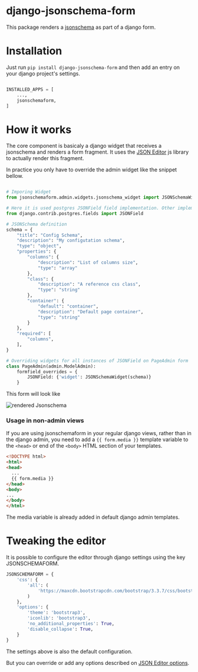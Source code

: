 django-jsonschema-form
====================

This package renders a [jsonschema](http://json-schema.org/) as part of a django form.


# Installation

Just run ```pip install django-jsonschema-form``` and then add an entry on your django project's settings.

``` python

INSTALLED_APPS = [
    ...,
    jsonschemaform,
]

```

# How it works
The core component is basicaly a django widget that receives a jsonschema and renders a form fragment.
It uses the [JSON Editor](https://github.com/jdorn/json-editor) js library to actually render this fragment.

In practice you only have to override the admin widget like the snippet bellow.

``` python

# Imporing Widget
from jsonschemaform.admin.widgets.jsonschema_widget import JSONSchemaWidget

# Here it is used postgres JSONField field implementation. Other implementation can be used depending on your DB
from django.contrib.postgres.fields import JSONField

# JSONSchema definition
schema = {
    "title": "Config Schema",
    "description": "My configutation schema",
    "type": "object",
    "properties": {
        "columns": {
            "description": "List of columns size",
            "type": "array"
        },
        "class": {
            "description": "A reference css class",
            "type": "string"
        },
        "container": {
            "default": "container",
            "description": "Default page container",
            "type": "string"
        }
    },
    "required": [
        "columns",
    ],
}

# Overriding widgets for all instances of JSONField on PageAdmin form
class PageAdmin(admin.ModelAdmin):
    formfield_overrides = {
        JSONField: {'widget': JSONSchemaWidget(schema)}
    }

```
This form will look like

![rendered Jsonschema](/images/rendered.png)

### Usage in non-admin views

If you are using jsonschemaform in your regular django views, rather than in the django admin, you need to add a `{{ form.media }}` template variable to the `<head>` or end of the `<body>` HTML section of your templates.

``` html
<!DOCTYPE html>
<html>
<head>
  ...
  {{ form.media }}
</head>
<body>
...
</body>
</html>
```

The media variable is already added in default django admin templates.

# Tweaking the editor
It is possible to configure the editor through django settings using the key JSONSCHEMAFORM.

``` python
JSONSCHEMAFORM = {
    'css': {
        'all': (
            'https://maxcdn.bootstrapcdn.com/bootstrap/3.3.7/css/bootstrap.min.css',
        )
    },
    'options': {
        'theme': 'bootstrap3',
        'iconlib': 'bootstrap3',
        'no_additional_properties': True,
        'disable_collapse': True,
    }
}

```
The settings above is also the default configuration.

But you can override or add any options described on [JSON Editor options](https://github.com/jdorn/json-editor#options).
